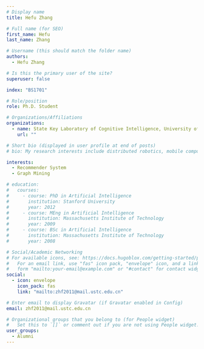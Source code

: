 ```yaml
---
# Display name
title: Hefu Zhang

# Full name (for SEO)
first_name: Hefu
last_name: Zhang

# Username (this should match the folder name)
authors:
  - Hefu Zhang

# Is this the primary user of the site?
superuser: false

index: "BS1701"

# Role/position
role: Ph.D. Student

# Organizations/Affiliations
organizations:
  - name: State Key Laboratory of Cognitive Intelligence, University of Science and Technology of China
    url: ""

# Short bio (displayed in user profile at end of posts)
# bio: My research interests include distributed robotics, mobile computing and programmable matter.

interests:
  - Recommender System
  - Graph Mining

# education:
#   courses:
#     - course: PhD in Artificial Intelligence
#       institution: Stanford University
#       year: 2012
#     - course: MEng in Artificial Intelligence
#       institution: Massachusetts Institute of Technology
#       year: 2009
#     - course: BSc in Artificial Intelligence
#       institution: Massachusetts Institute of Technology
#       year: 2008

# Social/Academic Networking
# For available icons, see: https://docs.hugoblox.com/getting-started/page-builder/#icons
#   For an email link, use "fas" icon pack, "envelope" icon, and a link in the
#   form "mailto:your-email@example.com" or "#contact" for contact widget.
social:
  - icon: envelope
    icon_pack: fas
    link: "mailto:zhf2011@mail.ustc.edu.cn"

# Enter email to display Gravatar (if Gravatar enabled in Config)
email: zhf2011@mail.ustc.edu.cn

# Organizational groups that you belong to (for People widget)
#   Set this to `[]` or comment out if you are not using People widget.
user_groups:
  - Alumni
---
```

